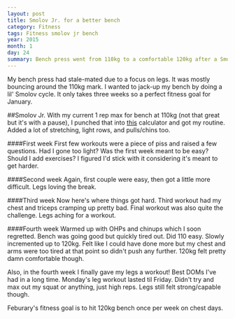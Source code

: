 ```yaml
---
layout: post
title: Smolov Jr. for a better bench
category: Fitness
tags: Fitness smolov jr bench
year: 2015
month: 1
day: 24
summary: Bench press went from 110kg to a comfortable 120kg after a Smolov Jr. for bench cycle.
---
```


My bench press had stale-mated due to a focus on legs. It was mostly bouncing around the 110kg mark. I wanted to jack-up my bench by doing a lil' Smolov cycle. It only takes three weeks so a perfect fitness goal for January.

##Smolov Jr.
With my current 1 rep max for bench at 110kg (not that great but it's with a pause), I punched that into [this](http://www.smolovjr.com/smolov-calculator/) calculator and got my routine. Added a lot of stretching, light rows, and pulls/chins too.

####First week
  First few workouts were a piece of piss and raised a few questions. Had I gone too light? Was the first week meant to be easy? Should I add exercises? I figured I'd stick with it considering it's meant to get harder.

####Second week
  Again, first couple were easy, then got a little more difficult. Legs loving the break.

####Third week
  Now here's where things got hard. Third workout had my chest and triceps cramping up pretty bad. Final workout was also quite the challenge. Legs aching for a workout.

####Fourth week
  Warmed up with OHPs and chinups which I soon regretted. Bench was going good but quickly tired out. Did 110 easy. Slowly incremented up to 120kg. Felt like I could have done more but my chest and arms were too tired at that point so didn't push any further. 120kg felt pretty damn comfortable though.

  Also, in the fourth week I finally gave my legs a workout! Best DOMs I've had in a long time. Monday's leg workout lasted til Friday. Didn't try and max out my squat or anything, just high reps. Legs still felt strong/capable though.

Feburary's fitness goal is to hit 120kg bench once per week on chest days.
